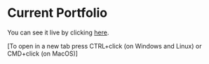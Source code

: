 # Current Portfolio  

You can see it live by clicking [here](https://timolansberry.github.io/).

[To open in a new tab press CTRL+click (on Windows and Linux) or CMD+click (on MacOS)]
